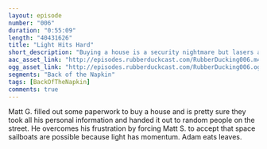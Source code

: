 ```yaml
---
layout: episode
number: "006"
duration: "0:55:09"
length: "40431626"
title: "Light Hits Hard"
short_description: "Buying a house is a security nightmare but lasers are pretty cool"
aac_asset_link: "http://episodes.rubberduckcast.com/RubberDucking006.m4a"
ogg_asset_link: "http://episodes.rubberduckcast.com/RubberDucking006.ogg"
segments: "Back of the Napkin"
tags: [BackOfTheNapkin]
comments: true
---
```


Matt G. filled out some paperwork to buy a house and is pretty sure they took all his personal information and handed it out to random people on the street. He overcomes his frustration by forcing Matt S. to accept that space sailboats are possible because light has momentum. Adam eats leaves.